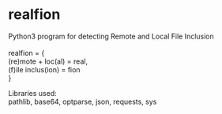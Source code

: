 # realfion
Python3 program for detecting Remote and Local File Inclusion\
\
realfion = {\
    (re)mote + loc(al) = real,\
    (f)ile inclus(ion) = fion\
}

Libraries used:\
pathlib, base64, optparse, json, requests, sys
